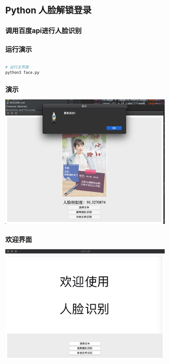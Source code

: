 # Python 人脸解锁登录

## 调用百度api进行人脸识别

## 运行演示
``` bash

# 运行主界面
python3 face.py

```

## 演示
![演示](img/test.png)

## 欢迎界面
![欢迎界面](img/hy.png)